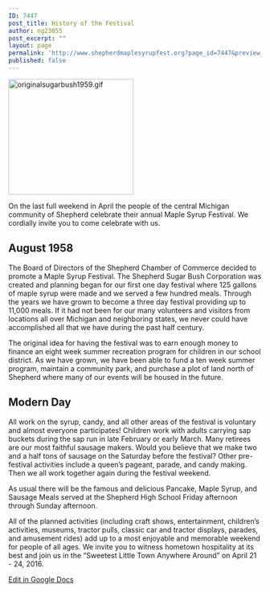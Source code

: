 ```yaml
---
ID: 7447
post_title: History of the Festival
author: ng23055
post_excerpt: ""
layout: page
permalink: 'http://www.shepherdmaplesyrupfest.org?page_id=7447&preview_id=7447'
published: false
---
```

<p><img src="http://www.shepherdmaplesyrupfest.org/wp-content/uploads/2017/10/originalsugarbush1959.gif.gif" width="249" height="230" alt="originalsugarbush1959.gif" title=""></p>
<p>On the last full weekend in April the people of the central Michigan community of Shepherd celebrate their annual Maple Syrup Festival. We cordially invite you to come celebrate with us.</p>
<h2>August 1958</h2>
<p>The Board of Directors of the Shepherd Chamber of Commerce decided to promote a Maple Syrup Festival. The Shepherd Sugar Bush Corporation was created and planning began for our first one day festival where 125 gallons of maple syrup were made and we served a few hundred meals. Through the years we have grown to become a three day festival providing up to 11,000 meals. If it had not been for our many volunteers and visitors from locations all over Michigan and neighboring states, we never could have accomplished all that we have during the past half century.</p>
<p>The original idea for having the festival was to earn enough money to finance an eight week summer recreation program for children in our school district. As we have grown, we have been able to fund a ten week summer program, maintain a community park, and purchase a plot of land north of Shepherd where many of our events will be housed in the future.</p>
<h2>Modern Day</h2>
<p>All work on the syrup, candy, and all other areas of the festival is voluntary and almost everyone participates! Children work with adults carrying sap buckets during the sap run in late February or early March. Many retirees are our most faithful sausage makers. Would you believe that we make two and a half tons of sausage on the Saturday before the festival? Other pre-festival activities include a queen’s pageant, parade, and candy making. Then we all work together again during the festival weekend.</p>
<p>As usual there will be the famous and delicious Pancake, Maple Syrup, and Sausage Meals served at the Shepherd High School Friday afternoon through Sunday afternoon.</p>
<p>All of the planned activities (including craft shows, entertainment, children’s activities, museums, tractor pulls, classic car and tractor displays, parades, and amusement rides) add up to a most enjoyable and memorable weekend for people of all ages. We invite you to witness hometown hospitality at its best and join us in the “Sweetest Little Town Anywhere Around” on April 21 - 24, 2016.</p>
<p></p>
<p><a href="https://docs.google.com/document/d/1tEkkVIiXQrT-CEmKm3e9BrsiW09UsaPwF2HJEOwmfB8/edit?usp=sharing">Edit in Google Docs</a></p>
<p></p>